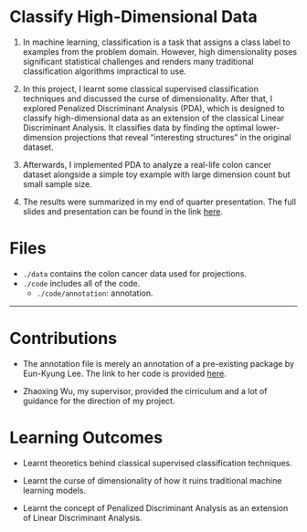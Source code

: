 # Classify High-Dimensional Data

1. In machine learning, classification is a task that assigns a class label to examples from the problem domain. However, high dimensionality poses significant statistical challenges and renders many traditional classification algorithms impractical to use.

2. In this project, I learnt some classical supervised classification techniques and discussed the curse of dimensionality. After that, I explored Penalized Discriminant Analysis (PDA), which is designed to classify high-dimensional data as an extension of the classical Linear Discriminant Analysis. It classifies data by finding the optimal lower-dimension projections that reveal “interesting structures” in the original dataset.

3. Afterwards, I implemented PDA to analyze a real-life colon cancer dataset alongside a simple toy example with large dimension count but small sample size.

4. The results were summarized in my end of quarter presentation. The full slides and presentation can be found in the link [here](https://docs.google.com/presentation/d/1oSrP5NRSWhoQRwXVjOmNRvVN8d4FA-LlYU0DCK1PzhE/edit?usp=sharing).

# Files

- `./data` contains the colon cancer data used for projections.
- `./code` includes all of the code.
  - `./code/annotation`: annotation.

---

# Contributions

- The annotation file is merely an annotation of a pre-existing package by Eun-Kyung Lee. The link to her code is provided [here](https://github.com/EK-Lee/classPP/blob/master/R/PPindex.R).

- Zhaoxing Wu, my supervisor, provided the cirriculum and a lot of guidance for the direction of my project.

# Learning Outcomes

- Learnt theoretics behind classical supervised classification techniques.

- Learnt the curse of dimensionality of how it ruins traditional machine learning models.

- Learnt the concept of Penalized Discriminant Analysis as an extension of Linear Discriminant Analysis.
